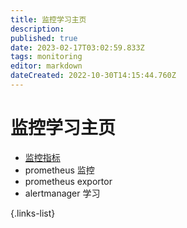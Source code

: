 ```yaml
---
title: 监控学习主页
description: 
published: true
date: 2023-02-17T03:02:59.833Z
tags: monitoring
editor: markdown
dateCreated: 2022-10-30T14:15:44.760Z
---
```


# 监控学习主页

- [监控指标](/监控/监控指标/监控指标)
- prometheus 监控
- prometheus exportor
- alertmanager 学习

{.links-list}